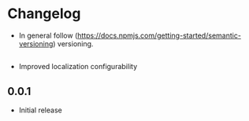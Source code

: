 # Changelog

* In general follow (https://docs.npmjs.com/getting-started/semantic-versioning) versioning.

## <next>
* Improved localization configurability

## 0.0.1
* Initial release

